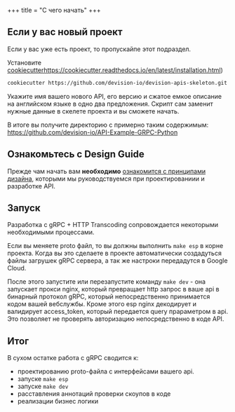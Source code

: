 +++
title = "С чего начать"
+++

## Если у вас новый проект

Если у вас уже есть проект, то пропускайпе этот подраздел.


Установите [cookiecutter]()https://cookiecutter.readthedocs.io/en/latest/installation.html)

```bash
cookiecutter https://github.com/devision-io/devision-apis-skeleton.git
```

Укажите имя вашего нового API, его версию и сжатое емкое описание на английском языке в одно два предложения.
Скрипт сам заменит нужные данные в скелете проекта и вы сможете начать.

В итоге вы получите директорию с примерно таким содержимым: https://github.com/devision-io/API-Example-GRPC-Python


## Ознакомьтесь с Design Guide

Прежде чам начать вам **необходимо** [ознакомится с принципами дизайна](../design), которыми мы руководствуемся при проектированиии и разработке API.

 
## Запуск

Разработка с gRPC + HTTP Transcoding сопровождается некоторыми необходимыми процессами.

Если вы меняете proto файл, то вы должны выполнить `make esp` в корне проекта. 
Когда вы это сделаете в проекте автоматически создадуться файлы загрушек gRPC сервера, а так же настроки передадутся в Google Cloud.

После этого запустите или перезапустите команду `make dev` - она запускает прокси nginx, который превращает http запрос в ваше api в бинарный протокол gRPC,
который непосредственно принимается кодом вашей вебслужбы.
Кроме этого esp nginx декодирует и валидирует access_token, который передается query прараметром в api. 
Это позволяет не проверять авторизацию непосредственно в коде API. 

## Итог

В сухом остатке работа с gRPC сводится к: 
 - проектированию proto-файла с интерфейсами вашего api.
 - запуске `make esp`
 - запуске `make dev`
 - расставления аннотаций проверки скоупов в коде
 - реализации бизнес логики